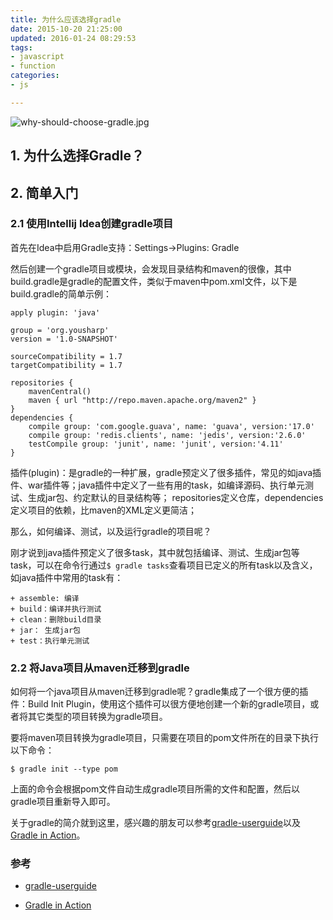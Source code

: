 ```yaml
---
title: 为什么应该选择gradle
date: 2015-10-20 21:25:00
updated: 2016-01-24 08:29:53
tags: 
- javascript
- function
categories: 
- js

---
```

![why-should-choose-gradle.jpg][1]
## 1. 为什么选择Gradle？

## 2. 简单入门

### 2.1 使用Intellij Idea创建gradle项目

首先在Idea中启用Gradle支持：Settings->Plugins: Gradle
	
然后创建一个gradle项目或模块，会发现目录结构和maven的很像，其中build.gradle是gradle的配置文件，类似于maven中pom.xml文件，以下是build.gradle的简单示例：
	


<!--more-->


	apply plugin: 'java'

	group = 'org.yousharp'
	version = '1.0-SNAPSHOT'

	sourceCompatibility = 1.7
	targetCompatibility = 1.7

	repositories {
		mavenCentral()
		maven { url "http://repo.maven.apache.org/maven2" }
	}
	dependencies {
		compile group: 'com.google.guava', name: 'guava', version:'17.0'
		compile group: 'redis.clients', name: 'jedis', version:'2.6.0'
		testCompile group: 'junit', name: 'junit', version:'4.11'
	}

插件(plugin)：是gradle的一种扩展，gradle预定义了很多插件，常见的如java插件、war插件等；java插件中定义了一些有用的task，如编译源码、执行单元测试、生成jar包、约定默认的目录结构等；
repositories定义仓库，dependencies定义项目的依赖，比maven的XML定义更简洁；

那么，如何编译、测试，以及运行gradle的项目呢？

刚才说到java插件预定义了很多task，其中就包括编译、测试、生成jar包等task，可以在命令行通过`$ gradle tasks`查看项目已定义的所有task以及含义，如java插件中常用的task有：

	+ assemble: 编译
	+ build：编译并执行测试
	+ clean：删除build目录
	+ jar： 生成jar包
	+ test：执行单元测试
	
### 2.2 将Java项目从maven迁移到gradle

如何将一个java项目从maven迁移到gradle呢？gradle集成了一个很方便的插件：Build Init Plugin，使用这个插件可以很方便地创建一个新的gradle项目，或者将其它类型的项目转换为gradle项目。

要将maven项目转换为gradle项目，只需要在项目的pom文件所在的目录下执行以下命令：

	$ gradle init --type pom
	
上面的命令会根据pom文件自动生成gradle项目所需的文件和配置，然后以gradle项目重新导入即可。

关于gradle的简介就到这里，感兴趣的朋友可以参考[gradle-userguide](http://gradle.org/docs/current/userguide/userguide.html)以及[Gradle in Action](http://www.gradle.org/books)。

### 参考
	
+ [gradle-userguide](http://gradle.org/docs/current/userguide/userguide.html)
+ [Gradle in Action](http://www.gradle.org/books)


  [1]: https://imgs.gnux.cn/usr/uploads/2016/01/3922610267.jpg